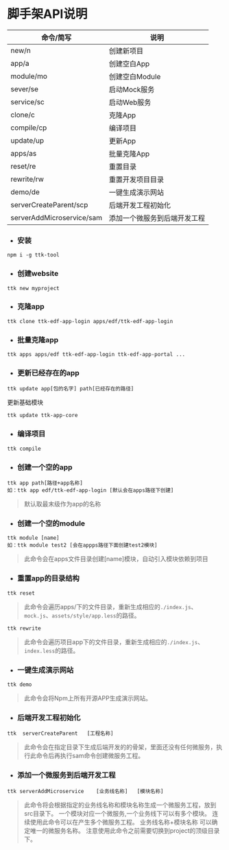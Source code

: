 # 脚手架API说明


命令/简写 | 说明
---|---
new/n | 创建新项目
app/a | 创建空白App
module/mo | 创建空白Module
sever/se | 启动Mock服务
service/sc | 启动Web服务
clone/c |       克隆App
compile/cp|     编译项目
update/up |     更新App
apps/as    |    批量克隆App
reset/re   |    重置目录
rewrite/rw 	|   重置开发项目目录
demo/de     |   一键生成演示网站
serverCreateParent/scp|后端开发工程初始化
serverAddMicroservice/sam|添加一个微服务到后端开发工程

- ### 安装
```
npm i -g ttk-tool
```
- ### 创建website


```
ttk new myproject 
```

- ### 克隆app

```
ttk clone ttk-edf-app-login apps/edf/ttk-edf-app-login
```

- ### 批量克隆app

```
ttk apps apps/edf ttk-edf-app-login ttk-edf-app-portal ...
```

- ### 更新已经存在的app 

```
ttk update app[包的名字] path[已经存在的路径]
```

更新基础模块
```
ttk update ttk-app-core
```
- ### 编译项目

```
ttk compile
```

- ### 创建一个空的app
```
ttk app path[路径+app名称]
如：ttk app edf/ttk-edf-app-login [默认会在apps路径下创建]
```
> 默认取最末级作为app的名称

- ### 创建一个空的module
```
ttk module [name]
如：ttk module test2 [会在appps路径下面创建test2模块]
```
>此命令会在apps文件目录创建[name]模块，自动引入模块依赖到项目

- ### 重置app的目录结构
```
ttk reset
```
>此命令会遍历apps/下的文件目录，重新生成相应的`./index.js`、`mock.js`、`assets/style/app.less`的路径。

```
ttk rewrite
```
>此命令会遍历项目app下的文件目录，重新生成相应的`./index.js`、`index.less`的路径。

- ### 一键生成演示网站
```
ttk demo
```
>此命令会将Npm上所有开源APP生成演示网站。

- ### 后端开发工程初始化
```
ttk  serverCreateParent   [工程名称]
```
>此命令会在指定目录下生成后端开发的的骨架，里面还没有任何微服务，执行此命令后再执行sam命令创建微服务工程。
- ### 添加一个微服务到后端开发工程
```
ttk serverAddMicroservice    [业务线名称]   [模块名称]
```
>此命令将会根据指定的业务线名称和模块名称生成一个微服务工程，放到 src目录下。
一个模块对应一个微服务,一个业务线下可以有多个模块。
连续使用此命令可以在产生多个微服务工程。
业务线名称+模块名称 可以确定唯一的微服务名称。
注意使用此命令之前需要切换到project的顶级目录下。
